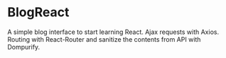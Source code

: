 # BlogReact

A simple blog interface to start learning React. Ajax requests with Axios. Routing with React-Router and sanitize the contents from API with Dompurify.
